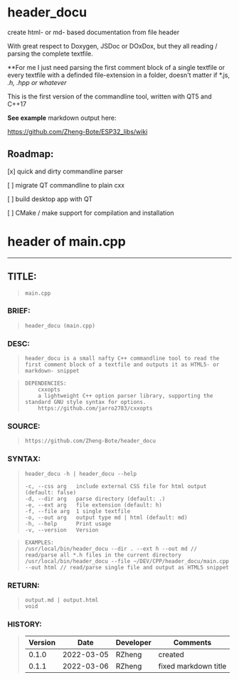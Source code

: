 # header_docu
create html- or md- based documentation from file header


With great respect to Doxygen, JSDoc or DOxDox, but they all reading / parsing the complete textfile.

**For me I just need parsing the first comment block of a single textfile or every textfile with a definded file-extension in a folder, doesn't matter if *.js, *.h, *.hpp or whatever**

This is the first version of the commandline tool, written with QT5 and C++17


__See example__ markdown output here:

<a href="https://github.com/Zheng-Bote/ESP32_libs/wiki" alt="Github ESP32" title="https://github.com/Zheng-Bote/ESP32_libs/wiki">https://github.com/Zheng-Bote/ESP32_libs/wiki</a>




## Roadmap:
[x] quick and dirty commandline parser

[ ] migrate QT commandline to plain cxx

[ ] build desktop app with QT

[ ] CMake / make support for compilation and installation




# header of main.cpp

- - -
## TITLE:
>     main.cpp

### BRIEF:
>     header_docu (main.cpp)

### DESC:
>     header_docu is a small nafty C++ commandline tool to read the first comment block of a textfile and outputs it as HTML5- or markdown- snippet    

>     DEPENDENCIES:
>         cxxopts
>         a lightweight C++ option parser library, supporting the standard GNU style syntax for options.
>         https://github.com/jarro2783/cxxopts

### SOURCE:
>     https://github.com/Zheng-Bote/header_docu

### SYNTAX:
>     header_docu -h | header_docu --help
>     
>     -c, --css arg   include external CSS file for html output (default: false)
>     -d, --dir arg   parse directory (default: .)
>     -e, --ext arg   file extension (default: h)
>     -f, --file arg  1 single textfile
>     -o, --out arg   output type md | html (default: md)
>     -h, --help      Print usage
>     -v, --version   Version

>     EXAMPLES:
>     /usr/local/bin/header_docu --dir . --ext h --out md // read/parse all *.h files in the current directory
>     /usr/local/bin/header_docu --file ~/DEV/CPP/header_docu/main.cpp --out html // read/parse single file and output as HTML5 snippet

### RETURN:
>     output.md | output.html
>     void

### HISTORY:
> Version | Date       | Developer        | Comments
> ------- | ---------- | ---------------- | ---------------------------------------------------------------
> 0.1.0   | 2022-03-05 | RZheng           | created 
> 0.1.1   | 2022-03-06 | RZheng           | fixed markdown title 


